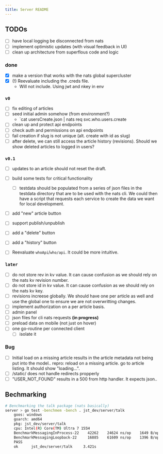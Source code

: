 ```yaml
---
title: Server README
---
```


## TODOs

- [ ] have local logging be disconnected from nats
- [ ] implement optimistic updates (with visual feedback in UI)
- [ ] clean up architecture from superflous code and logic

### done

- [x] make a version that works with the nats global supercluster
- [x] (!) Reevaluate including the .creds file.
  - Will not include. Using jwt and nkey in env

### `v0`

- [ ] fix editing of articles
- [ ] seed initial admin somehow (from environment?)
  - `cat usersCreate.json | nats req svc.who.users.create 
- [ ] clean up and protect api endpoints
- [ ] check auth and permissions on api endpoints
- [ ] fail creation if slug is not unique (alt. create with id as slug)
- [ ] after delete, we can still access the article history (revisions). Should we show deleted articles to logged in users?

### `v0.1`

- [ ] updates to an article should not reset the draft.
- [ ] build some tests for critical functionality
  - [ ] testdata should be populated from a series of json files in the testdata directory that are to be used with the nats cli. We could then have a script that requests each service to create the data we want for local development.
- [ ] add "new" article button
- [ ] support publish/unpublish
- [ ] add a "delete" button
- [ ] add a "history" button
- [ ] Reevaluate `whoApi`/`who/api`. It could be more intuitive.


### `later`

- [ ] do not store rev in kv value. It can cause confusion as we should rely on the nats kv revision number.
- [ ] do not store id in kv value. It can cause confusion as we should rely on the nats kv key.
- [ ] revisions increese globally. We should have one per article as well and use the global one to ensure we are not overwritting changes.
- [ ] implement authorization on a per article basis.
- [ ] admin panel
- [ ] json files for cli nats requests **(in progress)**
- [ ] preload data on mobile (not just on hover)
- [ ] one go-routine per connected client
  - [ ] isolate it

### Bug

- [ ] Initial load on a missing article results in the article metadata not being put into the model.. repro: reload on a missing article. go to article listing. It should show "loading...".
- [ ] /static/ does not handle redirects propperly
- [ ] "USER_NOT_FOUND" results in a 500 from http handler. It expects json..

## Bechmarking

```sh
# Benchmarking the talk package (nats basically)
server > go test -benchmem -bench . jst_dev/server/talk
    goos: windows
    goarch: amd64
    pkg: jst_dev/server/talk
    cpu: Intel(R) Core(TM) Ultra 7 155H
    BenchmarkMessagingInProcess-22    42262    24624 ns/op    1649 B/op    29 allocs/op
    BenchmarkMessagingLoopback-22     16885    61609 ns/op    1396 B/op    25 allocs/op
    PASS
    ok      jst_dev/server/talk     3.421s
```

